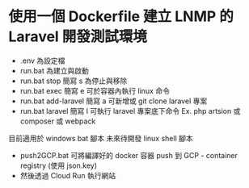 # 使用一個 Dockerfile 建立 LNMP 的 Laravel 開發測試環境

* .env 為設定檔
* run.bat 為建立與啟動
* run.bat stop 簡寫 s 為停止與移除
* run.bat exec 簡寫 e 可於容器內執行 linux 命令
* run.bat add-laravel 簡寫 a 可新增或 git clone laravel 專案
* run.bat laravel 簡寫 l 可執行 laravel 專案底下命令 Ex. php artsion 或 composer 或 webpack

目前適用於 windows bat 腳本
未來待開發 linux shell 腳本

* push2GCP.bat 可將編譯好的 docker 容器 push 到 GCP - container registry (使用 json.key)
* 然後透過 Cloud Run 執行網站
